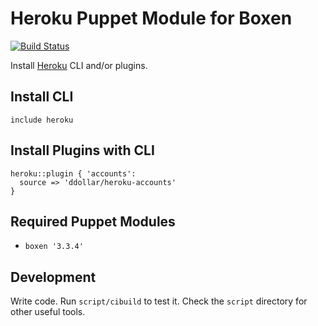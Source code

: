 # Heroku Puppet Module for Boxen

[![Build Status](https://travis-ci.org/boxen/puppet-heroku.png?branch=master)](https://travis-ci.org/boxen/puppet-heroku)

Install [Heroku](http://heroku.com) CLI and/or plugins.

## Install CLI

```puppet
include heroku
```

## Install Plugins with CLI

```puppet
heroku::plugin { 'accounts':
  source => 'ddollar/heroku-accounts'
}
```

## Required Puppet Modules

* `boxen '3.3.4'`

## Development

Write code. Run `script/cibuild` to test it. Check the `script`
directory for other useful tools.
